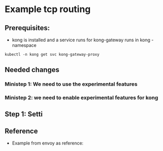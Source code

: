 # Example tcp routing 

## Prerequisites: 

  * kong is installed and a service runs for kong-gateway runs in kong - namespace

```
kubectl -n kong get svc kong-gateway-proxy
```

## Needed changes 

### Ministep 1: We need to use the experimental features 


### Ministep 2: we need to enable experimental features for kong 





## Step 1: Setti


## Reference 

  * Example from envoy as reference: 
